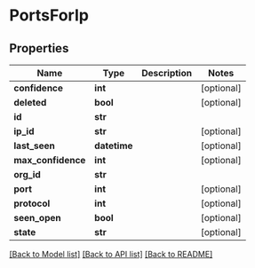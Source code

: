 # PortsForIp

## Properties
Name | Type | Description | Notes
------------ | ------------- | ------------- | -------------
**confidence** | **int** |  | [optional] 
**deleted** | **bool** |  | [optional] 
**id** | **str** |  | 
**ip_id** | **str** |  | [optional] 
**last_seen** | **datetime** |  | [optional] 
**max_confidence** | **int** |  | [optional] 
**org_id** | **str** |  | 
**port** | **int** |  | [optional] 
**protocol** | **int** |  | [optional] 
**seen_open** | **bool** |  | [optional] 
**state** | **str** |  | [optional] 

[[Back to Model list]](../README.md#documentation-for-models) [[Back to API list]](../README.md#documentation-for-api-endpoints) [[Back to README]](../README.md)


